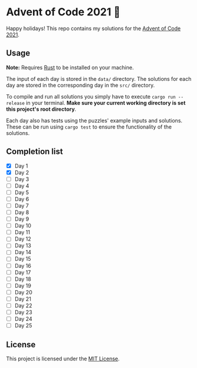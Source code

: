 # Advent of Code 2021 🎄

Happy holidays!
This repo contains my solutions for the [Advent of Code 2021](https://adventofcode.com/2021).

## Usage

**Note:** Requires [Rust](https://www.rust-lang.org/) to be installed on your machine.

The input of each day is stored in the `data/` directory. The solutions
for each day are stored in the corresponding day in the `src/` directory.

To compile and run all solutions you simply have to execute `cargo run --release` in your terminal.
**Make sure your current working directory is set this project's root directory**.

Each day also has tests using the puzzles' example inputs and solutions. These can be
run using `cargo test` to ensure the functionality of the solutions.

## Completion list

- [x] Day 1
- [x] Day 2
- [ ] Day 3
- [ ] Day 4
- [ ] Day 5
- [ ] Day 6
- [ ] Day 7
- [ ] Day 8
- [ ] Day 9
- [ ] Day 10
- [ ] Day 11
- [ ] Day 12
- [ ] Day 13
- [ ] Day 14
- [ ] Day 15
- [ ] Day 16
- [ ] Day 17
- [ ] Day 18
- [ ] Day 19
- [ ] Day 20
- [ ] Day 21
- [ ] Day 22
- [ ] Day 23
- [ ] Day 24
- [ ] Day 25

## License

This project is licensed under the [MIT License](./LICENSE).
